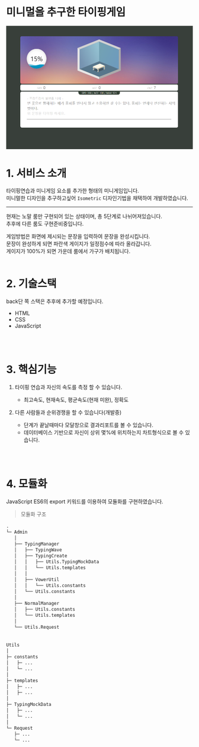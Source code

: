 # 미니멀을 추구한 타이핑게임

![캡처](/md_assets/mainScreenShot.png)

# 1. 서비스 소개
타이핑연습과 미니게임 요소를 추가한 형태의 미니게임입니다.
<br>
미니멀한 디자인을 추구하고싶어 `Isometric` 디자인기법을 채택하여 개발하였습니다.
___
현재는 노말 룸만 구현되어 있는 상태이며, 총 5단계로 나뉘어져있습니다.
<br>
추후에 다른 룸도 구현준비중입니다.

게임방법은 화면에 제시되는 문장을 입력하여 문장을 완성시킵니다.
<br>
문장이 완성하게 되면 파란색 게이지가 일정점수에 따라 올라갑니다.
<br>
게이지가 100%가 되면 가운데 룸에서 가구가 배치됩니다.
<br><br>

# 2. 기술스택
back단 쪽 스택은 추후에 추가할 예정입니다.
* HTML
* CSS
* JavaScript


<br><br>
# 3. 핵심기능
1. 타이핑 연습과 자신의 속도를 측정 할 수 있습니다.
	* 최고속도, 현재속도, 평균속도(현재 미완), 정확도

2. 다른 사람들과 순위경쟁을 할 수 있습니다(개발중)
	* 단계가 끝날때마다 모달창으로 결과리포트를 볼 수 있습니다.
	* 데이터베이스 기반으로 자신이 상위 몇%에 위치하는지 차트형식으로 볼 수 있습니다.


<br>
<br>

# 4. 모듈화
JavaScript ES6의 export 키워드를 이용하여 모듈화를 구현하였습니다.

> 모듈화 구조
```
.
└─ Admin
   │
   ├── TypingManager  
   │   ├── TypingWave
   │   ├── TypingCreate
   │   │   ├── Utils.TypingMockData
   │   │   └── Utils.templates
   │   │
   │   ├── VowerUtil 
   │   │   └── Utils.constants
   │   └── Utils.constants
   │
   ├── NormalManager
   │   ├── Utils.constants
   │   └── Utils.templates
   │
   └── Utils.Request


Utils
│
├─ constants
│   ├─ ... 
│   └─ ...
│   
├─ templates
│   ├─ ... 
│   ├─ ...
│
├─ TypingMockData
│   ├─ ... 
│   └─ ...
│
└─ Request
   ├─ ... 
   └─ ...
   
```

